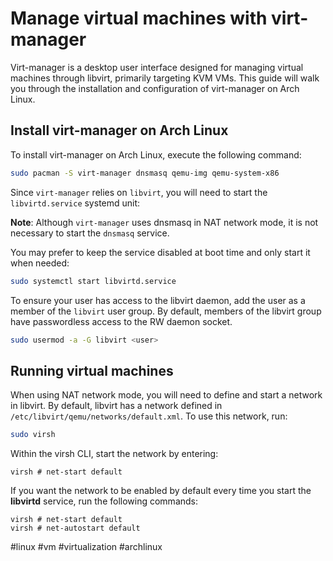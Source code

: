 # Manage virtual machines with virt-manager

Virt-manager is a desktop user interface designed for managing virtual machines through libvirt,
primarily targeting KVM VMs. This guide will walk you through the installation and configuration
of virt-manager on Arch Linux.

## Install virt-manager on Arch Linux

To install virt-manager on Arch Linux, execute the following command:

```bash
sudo pacman -S virt-manager dnsmasq qemu-img qemu-system-x86
```

Since `virt-manager` relies on `libvirt`, you will need to start the `libvirtd.service` systemd
unit:

**Note**: Although `virt-manager` uses dnsmasq in NAT network mode, it is not necessary to start
the `dnsmasq` service.

You may prefer to keep the service disabled at boot time and only start it when needed:

```bash
sudo systemctl start libvirtd.service
```

To ensure your user has access to the libvirt daemon, add the user as a member of the `libvirt`
user group. By default, members of the libvirt group have passwordless access to the RW daemon
socket.

```bash
sudo usermod -a -G libvirt <user>
```

## Running virtual machines

When using NAT network mode, you will need to define and start a network in libvirt. By default,
libvirt has a network defined in `/etc/libvirt/qemu/networks/default.xml`. To use this network,
run:

```bash
sudo virsh
```

Within the virsh CLI, start the network by entering:

```
virsh # net-start default
```

If you want the network to be enabled by default every time you start the **libvirtd** service,
run the following commands:

```
virsh # net-start default
virsh # net-autostart default
```

#linux #vm #virtualization #archlinux
